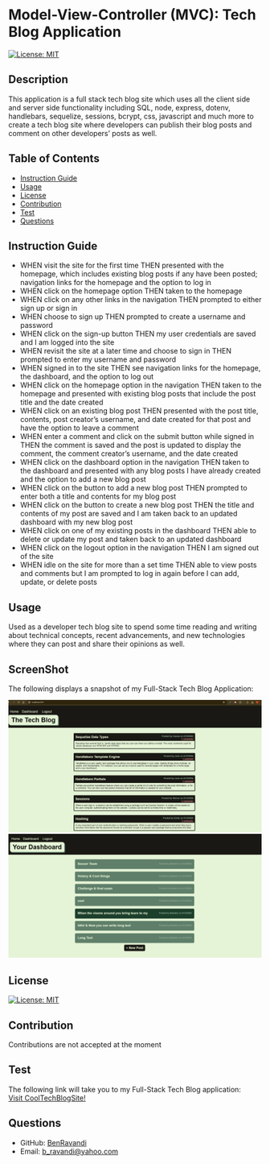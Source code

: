 # Model-View-Controller (MVC): Tech Blog Application

[![License: MIT](https://img.shields.io/badge/License-MIT-yellow.svg)](https://opensource.org/licenses/MIT)

## Description

This application is a full stack tech blog site which uses all the client side and server side functionality including SQL, node, express, dotenv, handlebars, sequelize, sessions, bcrypt, css, javascript and much more to create a tech blog site where developers can publish their blog posts and comment on other developers’ posts as well.

## Table of Contents

- [Instruction Guide](#instruction)
- [Usage](#usage)
- [License](#license)
- [Contribution](#contribution)
- [Test](#test)
- [Questions](#questions)

## Instruction Guide

- WHEN visit the site for the first time
  THEN presented with the homepage, which includes existing blog posts if any have been posted; navigation links for the homepage and the option to log in
- WHEN click on the homepage option
  THEN taken to the homepage
- WHEN click on any other links in the navigation
  THEN prompted to either sign up or sign in
- WHEN choose to sign up
  THEN prompted to create a username and password
- WHEN click on the sign-up button
  THEN my user credentials are saved and I am logged into the site
- WHEN revisit the site at a later time and choose to sign in
  THEN prompted to enter my username and password
- WHEN signed in to the site
  THEN see navigation links for the homepage, the dashboard, and the option to log out
- WHEN click on the homepage option in the navigation
  THEN taken to the homepage and presented with existing blog posts that include the post title and the date created
- WHEN click on an existing blog post
  THEN presented with the post title, contents, post creator’s username, and date created for that post and have the option to leave a comment
- WHEN enter a comment and click on the submit button while signed in
  THEN the comment is saved and the post is updated to display the comment, the comment creator’s username, and the date created
- WHEN click on the dashboard option in the navigation
  THEN taken to the dashboard and presented with any blog posts I have already created and the option to add a new blog post
- WHEN click on the button to add a new blog post
  THEN prompted to enter both a title and contents for my blog post
- WHEN click on the button to create a new blog post
  THEN the title and contents of my post are saved and I am taken back to an updated dashboard with my new blog post
- WHEN click on one of my existing posts in the dashboard
  THEN able to delete or update my post and taken back to an updated dashboard
- WHEN click on the logout option in the navigation
  THEN I am signed out of the site
- WHEN idle on the site for more than a set time
  THEN able to view posts and comments but I am prompted to log in again before I can add, update, or delete posts

## Usage

Used as a developer tech blog site to spend some time reading and writing about technical concepts, recent advancements, and new technologies where they can post and share their opinions as well.

## ScreenShot

The following displays a snapshot of my Full-Stack Tech Blog Application:

!["Snapshot of my Full-Stack Tech Blog Application".](./Assets/Screenshot%202024-05-12%20225111.png?raw=true>)
!["Snapshot of my Full-Stack Tech Blog Application".](./Assets/Screenshot%202024-05-12%20224841.png?raw=true>)

## License

[![License: MIT](https://img.shields.io/badge/License-MIT-yellow.svg)](https://opensource.org/licenses/MIT)

## Contribution

Contributions are not accepted at the moment

## Test

The following link will take you to my Full-Stack Tech Blog application: <br>
<a href="https://www.loom.com/share/31fa9b97db9a44ee8662a4830a4272c11">Visit CoolTechBlogSite!</a>

## Questions

- GitHub: [BenRavandi](https://github.com/BenRavandi)
- Email: b_ravandi@yahoo.com
